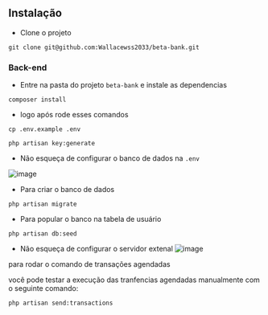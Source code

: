 ## Instalação 


- Clone o projeto
```
git clone git@github.com:Wallacewss2033/beta-bank.git
```

### Back-end

- Entre na pasta do projeto ```beta-bank``` e instale as dependencias
```
composer install
```
- logo após rode esses comandos
```
cp .env.example .env
```
```
php artisan key:generate
```

- Não esqueça de configurar o banco de dados na ``` .env ```
  
![image](https://github.com/Wallacewss2033/beta-bank/assets/39920409/fe3d8002-6ff5-479a-a8dc-7ea39aeed6cf)



- Para criar o banco de dados
```
php artisan migrate
```

- Para popular o banco na tabela de usuário
```
php artisan db:seed
```

- Não esqueça de configurar o servidor extenal 
![image](https://github.com/Wallacewss2033/beta-bank/assets/39920409/d049d13a-663d-4c42-9ebe-2e376434daf9)

para rodar o comando de transações agendadas 

você pode testar a execução das tranfencias agendadas manualmente com o seguinte comando:
```
php artisan send:transactions
```


